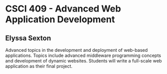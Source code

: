 <h1>CSCI 409 - Advanced Web Application Development</h1>
<h2>Elyssa Sexton</h2>
<p>Advanced topics in the development and deployment of web-based applications.
Topics include advanced middleware programming concepts and development of
dynamic websites. Students will write a full-scale web application as their final
project.</p>

